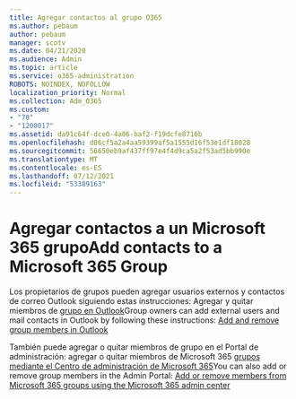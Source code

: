 ```yaml
---
title: Agregar contactos al grupo O365
ms.author: pebaum
author: pebaum
manager: scotv
ms.date: 04/21/2020
ms.audience: Admin
ms.topic: article
ms.service: o365-administration
ROBOTS: NOINDEX, NOFOLLOW
localization_priority: Normal
ms.collection: Adm_O365
ms.custom:
- "78"
- "1200017"
ms.assetid: da91c64f-dce0-4a06-baf2-f19dcfe8716b
ms.openlocfilehash: d86cf5a2a4aa59399af5a1555d16f53e1df18028
ms.sourcegitcommit: 56650eb9af437ff97e4f4d9ca5a2f53ad5bb990e
ms.translationtype: MT
ms.contentlocale: es-ES
ms.lasthandoff: 07/12/2021
ms.locfileid: "53389163"
---
```

# <a name="add-contacts-to-a-microsoft-365-group"></a><span data-ttu-id="a8854-102">Agregar contactos a un Microsoft 365 grupo</span><span class="sxs-lookup"><span data-stu-id="a8854-102">Add contacts to a Microsoft 365 Group</span></span>

<span data-ttu-id="a8854-103">Los propietarios de grupos pueden agregar usuarios externos y contactos de correo Outlook siguiendo estas instrucciones: Agregar y quitar miembros de [grupo en Outlook](https://support.office.com/article/3b650f4a-5c9b-4f94-a1bb-0cca4b1091de?wt.mc_id=add_contacts_group.aspx)</span><span class="sxs-lookup"><span data-stu-id="a8854-103">Group owners can add external users and mail contacts in Outlook by following these instructions: [Add and remove group members in Outlook](https://support.office.com/article/3b650f4a-5c9b-4f94-a1bb-0cca4b1091de?wt.mc_id=add_contacts_group.aspx)</span></span>
  
<span data-ttu-id="a8854-104">También puede agregar o quitar miembros de grupo en el Portal de administración: agregar o quitar miembros de Microsoft 365 [grupos mediante el Centro de administración de Microsoft 365](/microsoft-365/admin/create-groups/add-or-remove-members-from-groups)</span><span class="sxs-lookup"><span data-stu-id="a8854-104">You can also add or remove group members in the Admin Portal: [Add or remove members from Microsoft 365 groups using the Microsoft 365 admin center](/microsoft-365/admin/create-groups/add-or-remove-members-from-groups)</span></span>